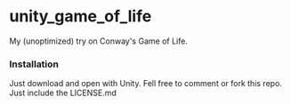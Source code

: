 # unity_game_of_life
My (unoptimized) try on Conway's Game of Life.

### Installation
Just download and open with Unity. Fell free to comment or fork this repo. Just include the LICENSE.md